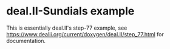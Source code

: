 # deal.II-Sundials example

This is essentially deal.II's step-77 example, see
https://www.dealii.org/current/doxygen/deal.II/step_77.html for documentation.
